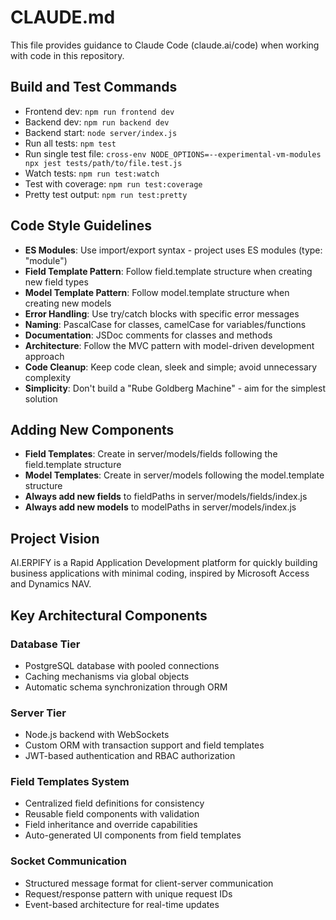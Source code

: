 # CLAUDE.md

This file provides guidance to Claude Code (claude.ai/code) when working with code in this repository.

## Build and Test Commands

- Frontend dev: `npm run frontend dev`
- Backend dev: `npm run backend dev`
- Backend start: `node server/index.js`
- Run all tests: `npm test`
- Run single test file: `cross-env NODE_OPTIONS=--experimental-vm-modules npx jest tests/path/to/file.test.js`
- Watch tests: `npm run test:watch`
- Test with coverage: `npm run test:coverage`
- Pretty test output: `npm run test:pretty`

## Code Style Guidelines

- **ES Modules**: Use import/export syntax - project uses ES modules (type: "module")
- **Field Template Pattern**: Follow field.template structure when creating new field types
- **Model Template Pattern**: Follow model.template structure when creating new models
- **Error Handling**: Use try/catch blocks with specific error messages
- **Naming**: PascalCase for classes, camelCase for variables/functions
- **Documentation**: JSDoc comments for classes and methods
- **Architecture**: Follow the MVC pattern with model-driven development approach
- **Code Cleanup**: Keep code clean, sleek and simple; avoid unnecessary complexity
- **Simplicity**: Don't build a "Rube Goldberg Machine" - aim for the simplest solution

## Adding New Components

- **Field Templates**: Create in server/models/fields following the field.template structure
- **Model Templates**: Create in server/models following the model.template structure
- **Always add new fields** to fieldPaths in server/models/fields/index.js
- **Always add new models** to modelPaths in server/models/index.js

## Project Vision

AI.ERPIFY is a Rapid Application Development platform for quickly building business applications with minimal coding, inspired by Microsoft Access and Dynamics NAV.

## Key Architectural Components

### Database Tier

- PostgreSQL database with pooled connections
- Caching mechanisms via global objects
- Automatic schema synchronization through ORM

### Server Tier

- Node.js backend with WebSockets
- Custom ORM with transaction support and field templates
- JWT-based authentication and RBAC authorization

### Field Templates System

- Centralized field definitions for consistency
- Reusable field components with validation
- Field inheritance and override capabilities
- Auto-generated UI components from field templates

### Socket Communication

- Structured message format for client-server communication
- Request/response pattern with unique request IDs
- Event-based architecture for real-time updates

